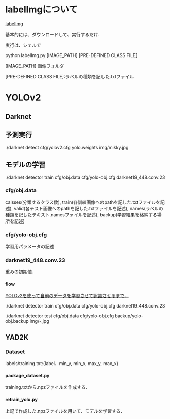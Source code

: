 <h1>labelImgについて</h1>
<a href="https://github.com/tzutalin/labelImg">labelImg</a>
<p>基本的には、ダウンロードして、実行するだけ．</p>
<p>実行は、シェルで</p>
<p>python labelImg.py [IMAGE_PATH] [PRE-DEFINED CLASS FILE]</p>
<p>[IMAGE_PATH]:画像フォルダ</p>
<p>[PRE-DEFINED CLASS FILE]:ラベルの種類を記した.txtファイル<p>
<h1>YOLOv2</h1>
<h2>Darknet</h2>
<h2>予測実行</h2>
<p>./darknet detect cfg/yolov2.cfg yolo.weights img/mikky.jpg</p>
<h2>モデルの学習</h2>
<p>./darknet detector train cfg/obj.data cfg/yolo-obj.cfg darknet19_448.conv.23</p>
<h3>cfg/obj.data</h3>
<p>calsses(分類するクラス数), train(各訓練画像へのpathを記した.txtファイルを記述), valid(各テスト画像へのpathを記した.txtファイルを記述), names(ラベルの種類を記したテキスト.namesファイルを記述), backup(学習結果を格納する場所を記述)</p>
<h3>cfg/yolo-obj.cfg</h3>
<p>学習用パラメータの記述</p>
<h3>darknet19_448.conv.23</h3>
<p>重みの初期値．</p>

<h4>flow</h4>
<a href='http://shibafu3.hatenablog.com/entry/2017/08/24/124826'>YOLOv2を使って自前のデータを学習させて認識させるまで．</a>
<p>./darknet detector train cfg/obj.data cfg/yolo-obj.cfg darknet19_448.conv.23</p>
<p>./darknet detector test cfg/obj.data cfg/yolo-obj.cfg backup/yolo-obj.backup img/-.jpg</p>

<h2>YAD2K</h2>
<a href=""></a>
<h3>Dataset</h3>
<p>labels/training.txt:{label、min_y, min_x, max_y, max_x}</p>
<h4>package_dataset.py</h4>
<p>training.txtから.npzファイルを作成する．</p>
<h4>retrain_yolo.py</h4>
<p>上記で作成した.npzファイルを用いて、モデルを学習する．</p>
